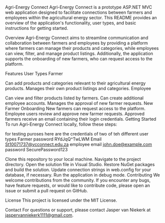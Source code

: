 Agri-Energy Connect
Agri-Energy Connect is a prototype ASP.NET MVC web application designed to facilitate connections between farmers and employees within the agricultural energy sector. This README provides an overview of the application's functionality, user types, and basic instructions for getting started.

Overview
Agri-Energy Connect aims to streamline communication and collaboration between farmers and employees by providing a platform where farmers can manage their products and categories, while employees can view, filter, and manage product listings. Additionally, the application supports the onboarding of new farmers, who can request access to the platform.

Features
User Types
Farmer

Can add products and categories relevant to their agricultural energy products.
Manages their own product listings and categories.
Employee

Can view and filter products listed by farmers.
Can create additional employee accounts.
Manages the approval of new farmer requests.
New Farmer Onboarding
New farmers can request access to the platform.
Employee users review and approve new farmer requests.
Approved farmers receive an email containing their login credentials.
Getting Started
To run Agri-Energy Connect locally, follow these steps:

for testing puroses here are the credentials of two of teh different user types
Farmer
password RYdJqQ^TwLWM
Email    St10071737@vcconnect.edu.za
employee
email john.doe@example.com
password SecurePassword123

Clone this repository to your local machine.
Navigate to the project directory.
Open the solution file in Visual Studio.
Restore NuGet packages and build the solution.
Update connection strings in web.config for your database, if necessary.
Run the application in debug mode.
Contributing
We welcome contributions from the community. If you encounter any bugs, have feature requests, or would like to contribute code, please open an issue or submit a pull request on GitHub.

License
This project is licensed under the MIT License.

Contact
For questions or support, please contact Jasper van Niekerk at jaspervanniekerk1111@gmail.com.
